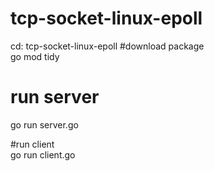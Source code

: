 # tcp-socket-linux-epoll </br>
cd:  tcp-socket-linux-epoll
#download package </br>
go mod tidy

# run server </br>
go run server.go

#run client </br>
go run client.go
